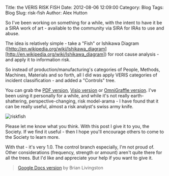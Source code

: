 Title: the VERIS RISK FISH
Date: 2012-08-06 12:09:00
Category: Blog
Tags: Blog
Slug: risk-fish
Author: Alex Hutton

So I've been working on something for a while, with the intent to have it be a SIRA work of art - available to the community via SIRA for IRAs to use and abuse.  

The idea is relatively simple - take a "Fish" or Ishikawa Diagram ([http://en.wikipedia.org/wiki/Ishikawa_diagram][http://en.wikipedia.org/wiki/Ishikawa_diagram]) for root cause analysis - and apply it to information risk.  

So instead of production/manufacturing's categories of People, Methods, Machines, Materials and so forth, all I did was apply VERIS categories of incident classification - and added a "Controls" tree.  

You can grab the [PDF version](/stg/extra/VERIS_RiskFish_0.pdf), [Visio version](/stg/extra/RiskFish_Visio_v2.vsd) or [OmniGraffle version](/stg/extra/VERIS_RiskFish.graffle.zip). I've been using it personally for a while, and while it's not really earth-shattering, perspective-changing, risk model-arama - I have found that it can be really useful, almost a risk analyst's swiss army knife.

![riskfish](/stg/images/VERIS_RiskFish.png) 
  
Please let me know what you think.  With this post I give it to you, the Society. If we find it useful - then I hope you'll encourage others to come to the Society to learn more.  

With that - it's very 1.0. The control branch especially, I'm not proud of.  Other considerations (frequency, strength or amount) aren't quite there for all the trees.  But I'd like and appreciate your help if you want to give it.

>[Google Docs version](https://docs.google.com/drawings/d/16OldPoKsZmtlpW_xVJb9tRbfybJZIMe6d3n6BIWugx8/edit) by Brian Livingston